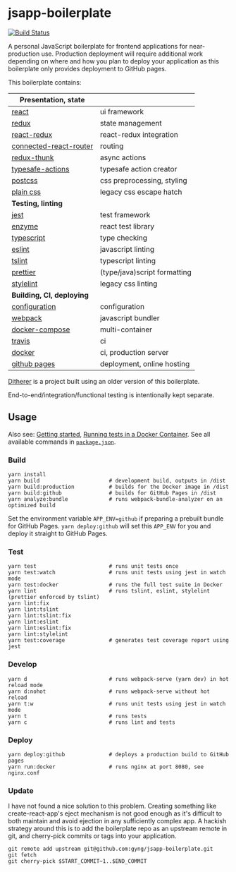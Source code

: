# jsapp-boilerplate

[![Build Status](https://travis-ci.org/gyng/jsapp-boilerplate.svg?branch=master)](https://travis-ci.org/gyng/jsapp-boilerplate)

A personal JavaScript boilerplate for frontend applications for near-production use. Production deployment will require additional work depending on where and how you plan to deploy your application as this boilerplate only provides deployment to GitHub pages.

This boilerplate contains:

| **Presentation, state**                                                     |                              |
|-----------------------------------------------------------------------------|------------------------------|
| [react](https://facebook.github.io/react/docs/hello-world.html)             | ui framework                 |
| [redux](http://redux.js.org/)                                               | state management             |
| [react-redux](http://redux.js.org/docs/basics/UsageWithReact.html)          | react-redux integration      |
| [connected-react-router](https://github.com/reactjs/connected-react-router) | routing                      |
| [redux-thunk](https://github.com/gaearon/redux-thunk)                       | async actions                |
| [typesafe-actions](https://github.com/piotrwitek/typesafe-actions)          | typesafe action creator      |
| [postcss](https://github.com/postcss/postcss)                               | css preprocessing, styling   |
| [plain css](https://developer.mozilla.org/en-US/docs/Web/CSS)               | legacy css escape hatch      |
| **Testing, linting**                                                        |                              |
| [jest](https://jestjs.io/)                                                  | test framework               |
| [enzyme](http://airbnb.io/enzyme/index.html)                                | react test library           |
| [typescript](https://www.typescriptlang.org/docs/home.html)                 | type checking                |
| [eslint](http://eslint.org/docs/rules/)                                     | javascript linting           |
| [tslint](https://palantir.github.io/tslint/rules/)                          | typescript linting           |
| [prettier](https://github.com/prettier/prettier/)                           | (type/java)script formatting |
| [stylelint](https://stylelint.io/user-guide/)                               | legacy css linting           |
| **Building, CI, deploying**                                                 |                              |
| [configuration](config/configValues.js)                                     | configuration                |
| [webpack](https://webpack.js.org/concepts/)                                 | javascript bundler           |
| [docker-compose](https://docs.docker.com/compose/compose-file/)             | multi-container              |
| [travis](https://docs.travis-ci.com/user/customizing-the-build)             | ci                           |
| [docker](https://docs.docker.com/engine/reference/builder/)                 | ci, production server        |
| [github pages](https://pages.github.com/)                                   | deployment, online hosting   |

[Ditherer](https://github.com/gyng/ditherer) is a project built using an older version of this boilerplate.

End-to-end/integration/functional testing is intentionally kept separate.

## Usage

Also see: [Getting started](doc/getting_started.md), [Running tests in a Docker Container](doc/docker_tests.md). See all available commands in [`package.json`](package.json).

### Build

    yarn install
    yarn build                      # development build, outputs in /dist
    yarn build:production           # builds for the Docker image in /dist
    yarn build:github               # builds for GitHub Pages in /dist
    yarn analyze:bundle             # runs webpack-bundle-analyzer on an optimized build

Set the environment variable `APP_ENV=github` if preparing a prebuilt bundle for GitHub Pages. `yarn deploy:github` will set this `APP_ENV` for you and deploy it straight to GitHub Pages.

### Test

    yarn test                       # runs unit tests once
    yarn test:watch                 # runs unit tests using jest in watch mode
    yarn test:docker                # runs the full test suite in Docker
    yarn lint                       # runs tslint, eslint, stylelint (prettier enforced by tslint)
    yarn lint:fix
    yarn lint:tslint
    yarn lint:tslint:fix
    yarn lint:eslint
    yarn lint:eslint:fix
    yarn lint:stylelint
    yarn test:coverage              # generates test coverage report using jest

### Develop

    yarn d                          # runs webpack-serve (yarn dev) in hot reload mode
    yarn d:nohot                    # runs webpack-serve without hot reload
    yarn t:w                        # runs unit tests using jest in watch mode
    yarn t                          # runs tests
    yarn c                          # runs lint and tests

### Deploy

    yarn deploy:github              # deploys a production build to GitHub pages
    yarn run:docker                 # runs nginx at port 8080, see nginx.conf

### Update

I have not found a nice solution to this problem. Creating something like create-react-app's eject mechanism is not good enough as it's difficult to both maintain and avoid ejection in any sufficiently complex app. A hackish strategy around this is to add the boilerplate repo as an upstream remote in git, and cherry-pick commits or tags into your application.

    git remote add upstream git@github.com:gyng/jsapp-boilerplate.git
    git fetch
    git cherry-pick $START_COMMIT~1..$END_COMMIT
